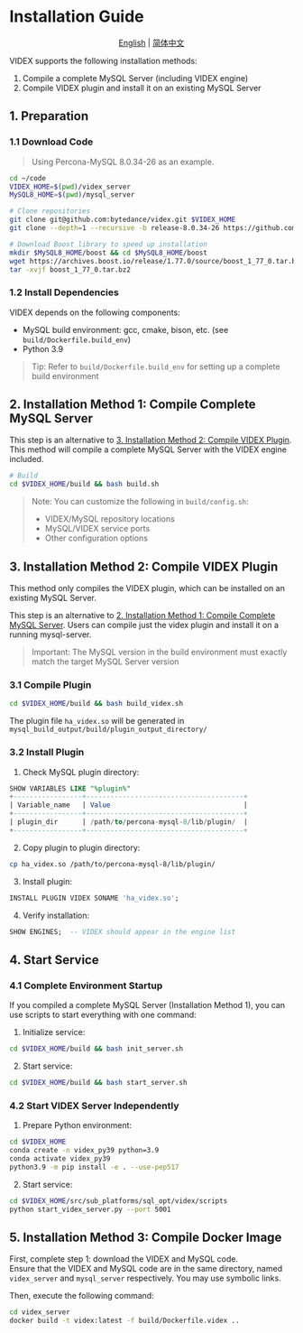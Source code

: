 # Installation Guide

<p align="center">
  <a href="./installation.md">English</a> |
  <a href="./installation_zh.md">简体中文</a>
</p>


VIDEX supports the following installation methods:

1. Compile a complete MySQL Server (including VIDEX engine)
2. Compile VIDEX plugin and install it on an existing MySQL Server

## 1. Preparation

### 1.1 Download Code

> Using Percona-MySQL 8.0.34-26 as an example.

```bash
cd ~/code
VIDEX_HOME=$(pwd)/videx_server
MySQL8_HOME=$(pwd)/mysql_server

# Clone repositories
git clone git@github.com:bytedance/videx.git $VIDEX_HOME
git clone --depth=1 --recursive -b release-8.0.34-26 https://github.com/percona/percona-server.git $MySQL8_HOME

# Download Boost library to speed up installation
mkdir $MySQL8_HOME/boost && cd $MySQL8_HOME/boost
wget https://archives.boost.io/release/1.77.0/source/boost_1_77_0.tar.bz2
tar -xvjf boost_1_77_0.tar.bz2
```

### 1.2 Install Dependencies

VIDEX depends on the following components:
- MySQL build environment: gcc, cmake, bison, etc. (see `build/Dockerfile.build_env`)
- Python 3.9

> Tip: Refer to `build/Dockerfile.build_env` for setting up a complete build environment

## 2. Installation Method 1: Compile Complete MySQL Server

This step is an alternative to [3. Installation Method 2: Compile VIDEX Plugin](#3-installation-method-2-compile-videx-plugin). 
This method will compile a complete MySQL Server with the VIDEX engine included.

```bash
# Build
cd $VIDEX_HOME/build && bash build.sh
```

> Note: You can customize the following in `build/config.sh`:
> - VIDEX/MySQL repository locations
> - MySQL/VIDEX service ports
> - Other configuration options

## 3. Installation Method 2: Compile VIDEX Plugin

This method only compiles the VIDEX plugin, which can be installed on an existing MySQL Server.

This step is an alternative to [2. Installation Method 1: Compile Complete MySQL Server](#2-installation-method-1-compile-complete-mysql-server).
Users can compile just the videx plugin and install it on a running mysql-server.

> Important: The MySQL version in the build environment must exactly match the target MySQL Server version

### 3.1 Compile Plugin
```bash
cd $VIDEX_HOME/build && bash build_videx.sh
```
The plugin file `ha_videx.so` will be generated in `mysql_build_output/build/plugin_output_directory/`

### 3.2 Install Plugin

1. Check MySQL plugin directory:

```sql
SHOW VARIABLES LIKE "%plugin%"
+-----------------+---------------------------------------+
| Variable_name   | Value                                 |
+-----------------+---------------------------------------+
| plugin_dir      | /path/to/percona-mysql-8/lib/plugin/  |
+-----------------+---------------------------------------+
```

2. Copy plugin to plugin directory:
```bash
cp ha_videx.so /path/to/percona-mysql-8/lib/plugin/
```

3. Install plugin:
```sql
INSTALL PLUGIN VIDEX SONAME 'ha_videx.so';
```

4. Verify installation:
```sql
SHOW ENGINES;  -- VIDEX should appear in the engine list
```

## 4. Start Service

### 4.1 Complete Environment Startup

If you compiled a complete MySQL Server (Installation Method 1), you can use scripts to start everything with one command:

1. Initialize service:
```bash
cd $VIDEX_HOME/build && bash init_server.sh
```

2. Start service:
```bash
cd $VIDEX_HOME/build && bash start_server.sh
```

### 4.2 Start VIDEX Server Independently

1. Prepare Python environment:
```bash
cd $VIDEX_HOME
conda create -n videx_py39 python=3.9
conda activate videx_py39
python3.9 -m pip install -e . --use-pep517
```

2. Start service:
```bash
cd $VIDEX_HOME/src/sub_platforms/sql_opt/videx/scripts
python start_videx_server.py --port 5001
```

## 5. Installation Method 3: Compile Docker Image

First, complete step 1: download the VIDEX and MySQL code.  
Ensure that the VIDEX and MySQL code are in the same directory, named `videx_server` and `mysql_server` respectively. 
You may use symbolic links.

Then, execute the following command:
```bash
cd videx_server
docker build -t videx:latest -f build/Dockerfile.videx ..
```
